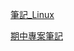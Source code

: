 [筆記_Linux](https://reinvented-wrench-846.notion.site/Linux-1cb0403c51b2448588d459143afc450a?pvs=4)

[期中專案筆記](https://reinvented-wrench-846.notion.site/9bd8acc223444c0ea7e139722641b4fd?pvs=4)
